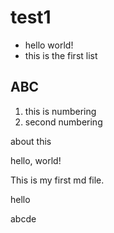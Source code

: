 # test1

* hello world!
* this is the first list

## ABC
1. this is numbering
1. second numbering

about this

hello, world!

This is my first md file.

hello

abcde
